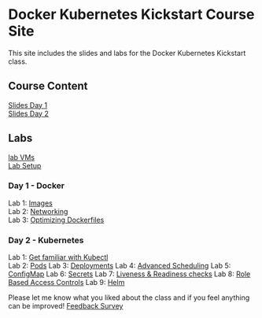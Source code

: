 # Docker Kubernetes Kickstart Course Site

This site includes the slides and labs for the Docker Kubernetes Kickstart class. 

## Course Content 
[Slides Day 1](http://bit.ly/docker-k8s-content-1)   
[Slides Day 2](http://bit.ly/docker-k8s-content-2)   

## Labs
[lab VMs](https://docs.google.com/spreadsheets/d/1kW1rNQMZVdoYa2IDLZa66rLv122LM_mIfkbjxhEmVsQ/edit?usp=sharing)  
[Lab Setup](labs/001_setup/)  

### Day 1 - Docker
Lab 1: [Images](labs/images/)  
Lab 2: [Networking](labs/networking/)  
Lab 3: [Optimizing Dockerfiles](labs/adv-dockerfile/)

### Day 2 - Kubernetes
Lab 1: [Get familiar with Kubectl](labs/commands/)   
Lab 2: [Pods](labs/pods/)
Lab 3: [Deployments](labs/multi-tier/)
Lab 4: [Advanced Scheduling](labs/scheduling/)
Lab 5: [ConfigMap](labs/configmap/)
Lab 6: [Secrets](labs/secrets/)
Lab 7: [Liveness & Readiness checks](labs/health-checks/)
Lab 8: [Role Based Access Controls](labs/rbac/)
Lab 9: [Helm](labs/helm/)

Please let me know what you liked about the class and if you feel anything can be improved! 
[Feedback Survey](http://www.metricsthatmatter.com/student/evaluation.asp?k=16324&i=ILT00444884)
